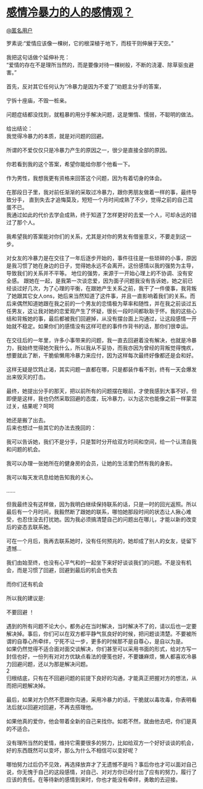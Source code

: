 
#  [感情冷暴力的人的感情观？](https://zhihu.com/questions/27047726)



[@匿名用户]()

罗素说:“爱情应该像一棵树，它的根深植于地下，而枝干则伸展于天空。”<br><br>我把这句话做个延伸补充：<br>“爱情的存在不是理所当然的，而是要像对待一棵树般，不断的浇灌、除草驱虫避害。”<br><br>首先，反对其它任何认为“冷暴力是因为不爱了”劝题主分手的答案，<br><br>宁拆十座庙，不毁一桩亲。<br><br>问题症结都没找到，就粗暴的用分手解决问题，这是懒惰、懦弱，不聪明的做法。<br><br>给出结论：<br>我觉得冷暴力的本质，就是对问题的回避。<br><br>所谓的不爱仅仅只是冷暴力产生的原因之一，很少是直接全部的原因。<br><br>你若看到我的这个答案，希望你能给你那个他看一下。 <br><br>作为男性，我想我更有资格来回答这个问题，因为有着切身的体会。<br><br>在那段日子里，我对前任渐渐的采取过冷暴力，跟你男朋友做着一样的事，最终导致分手， 直到失去才追悔莫及，短短一个月时间成熟了不少，觉得之前的自己混蛋不已。 <br>我通过如此的代价去学会成熟，终于知道了怎样更好的去爱一个人，可却永远的错过了那个人。<br><br>我希望我的答案能对你们的关系，尤其是对你的男友有借鉴意义，不要走到这一步。<br><br> 对女友的冷暴力是在交往了一年后逐步开始的，事件往往是一些琐碎的小事，原因是我习惯了她在身边的日子，觉得她永远不会离开。这份感情以我的强势为主导，导致我们的关系并不平等。 地位的强势，来源于一开始心理上的不协调、没有安全感。 跟她在一起，是我第一次谈恋爱，因为面子问题我没有告诉她，她之前已经谈过好几次，为了心理的平衡，在跟她产生关系之前，我干了一件傻事，我背叛了她跟其它女人ons，她后来当然知道了这件事，并且一直影响着我们的关系。而后来偶然知道她跟在我之前的一个男友的恋情极为草率和随性，并在我之前谈过五任男友，这让我对她的恋爱观产生了怀疑，很长一段时间都耿耿于怀。我的这些心结和背叛她的事，最后都被我们回避掉，从没有摆台面上沟通过，让这段感情一开始就不稳定。如果你们的感情没有这样可悲的事件作背书的话，那你们很幸运。<br><br> 在交往后的一年里，许多小事带来的问题，我一直去回避着没有解决，也就是冷暴力，我始终觉得她欠我什么，所以我从不妥协，而我亦因为曾经的背叛觉得愧疚，想要就此了断，干脆偷懒用冷暴力来应付，因为这样每次最终好像都还是会和好。<br><br>这样无疑是饮鸩止渴，其实问题一直都在哪，只是都装作看不到，终有一天会爆发出来毁灭的打击。<br><br>最终，她提出分手的那天，把以前所有的问题摆在眼前，才使我感到大事不好。但即便是这样，我也仍然采取回避的态度，玩冷暴力，以为这次也能像之前一样蒙混过关，结果呢？呵呵<br><br>她还是搬了出去。<br>后来也想过一些其它的办法去挽回的：<br><br>我可以告诉她，我们不是分手，只是暂时分开给双方时间和空间，给一个认清自我和问题的机会。<br><br>我可以办理一张她所在的健身房的会员，让她的生活里仍然有我的身影。<br><br>我可以每天发讯息给她告知我的关心。<br><br>……<br><br>但我最终没有这样做，因为我明白继续保持联系的话，只是一时的回光返照。所以最后有一个月时间，我毅然断了跟她的联系，哪怕她那段时间的状态让人揪心难受，也忍住没去打扰她。因为我必须搞清楚自己的问题出在哪儿，才能以新的改变后的姿态去联系她。<br><br>可在一个月后，我再去联系她时，没有任何预兆的，她却成了别人的女友，徒留下遗憾…<br><br>我们由始至终，也没有心平气和的一起坐下来好好谈谈我们的问题。不是没有机会，而是习惯了回避，回避到最后的机会也失去<br><br>而你们还有机会<br><br>所以我的建议是:<br><br>不要回避 ！<br><br>遇到的所有问题不论大小，都务必在当时解决，当时解决不了的，请以后也一定要解决掉。事后，你们可以在双方都平静气氛良好的时候，把问题谈清楚。不要被所谓的自尊心所牵绊，宁死不让一步，更多的时候那不是自尊心，是自以为是。<br>如果仍然觉得不适合面对面交谈解决，你们甚至可以采用书面的形式，给对方写一封信也好，一份列有对对方优缺点看法的便笺也好，不要嫌麻烦，懒人都喜欢冷暴力回避问题，还以为那是解决问题。<br>2<br>归根结底，只有在不回避问题的前提下良好的沟通，才能真正把握对方的想法，从而把问题解决掉。<br><br>最后，如果对方仍然不愿跟你沟通，采用冷暴力的话，干脆就以毒攻毒，你表明看法后就以回避对回避，不再去搭理他。<br><br>如果他真的爱你，他会带着全新的自己来找你。如若不然，就由他去吧，你们是真的不适合。<br><br>没有理所当然的爱情，维持它需要很多的努力，比如给双方一个好好谈谈的机会，好的东西既然可以变坏，那么为什么不相信可以变好呢？<br><br>哪怕努力过后仍不见效，再选择放弃才了无遗憾不是吗？事后你也才可以面对自己说，你无愧于自己的这段感情，对自己、对对方你已经付出了应有的努力，履行了应该的责任。在等待新的感情到来时，你也才能没有牵绊，勇敢的去迎接。
